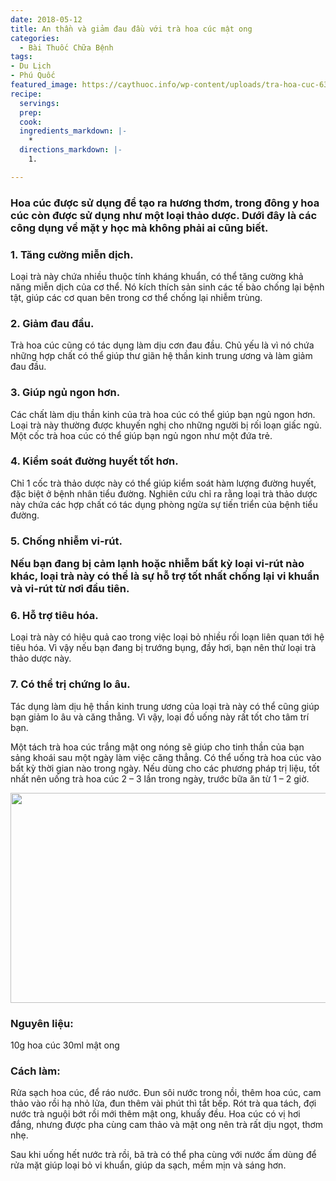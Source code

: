 ```yaml
---
date: 2018-05-12
title: An thần và giảm đau đầu với trà hoa cúc mật ong
categories:
  - Bài Thuốc Chữa Bệnh
tags: 
- Du Lịch
- Phú Quốc
featured_image: https://caythuoc.info/wp-content/uploads/tra-hoa-cuc-632x336.jpg
recipe:
  servings:  
  prep:  
  cook:  
  ingredients_markdown: |-
    * 
  directions_markdown: |-
    1. 

---
```

<h3>Hoa cúc được sử dụng để tạo ra hương thơm, trong đông y hoa cúc còn được sử dụng như một loại thảo dược. Dưới đây là các công dụng về mặt y học mà không phải ai cũng biết.</h3>

<h3>1. Tăng cường miễn dịch.</h3>

Loại trà này chứa nhiều thuộc tính kháng khuẩn, có thể tăng cường khả năng miễn dịch của cơ thể. Nó kích thích sản sinh các tế bào chống lại bệnh tật, giúp các cơ quan bên trong cơ thể chống lại nhiễm trùng.

<h3>2. Giảm đau đầu.</h3>

Trà hoa cúc cũng có tác dụng làm dịu cơn đau đầu. Chủ yếu là vì nó chứa những hợp chất có thể giúp thư giãn hệ thần kinh trung ương và làm giảm đau đầu.

<h3>3. Giúp ngủ ngon hơn.</h3>

Các chất làm dịu thần kinh của trà hoa cúc có thể giúp bạn ngủ ngon hơn. Loại trà này thường được khuyến nghị cho những người bị rối loạn giấc ngủ. Một cốc trà hoa cúc có thể giúp bạn ngủ ngon như một đứa trẻ.

<h3>4. Kiểm soát đường huyết tốt hơn.</h3>

Chỉ 1 cốc trà thảo dược này có thể giúp kiểm soát hàm lượng đường huyết, đặc biệt ở bệnh nhân tiểu đường. Nghiên cứu chỉ ra rằng loại trà thảo dược này chứa các hợp chất có tác dụng phòng ngừa sự tiến triển của bệnh tiểu đường.

<h3>5. Chống nhiễm vi-rút.

Nếu bạn đang bị cảm lạnh hoặc nhiễm bất kỳ loại vi-rút nào khác, loại trà này có thể là sự hỗ trợ tốt nhất chống lại vi khuẩn và vi-rút từ nơi đầu tiên.

<h3>6. Hỗ trợ tiêu hóa.</h3>

Loại trà này có hiệu quả cao trong việc loại bỏ nhiều rối loạn liên quan tới hệ tiêu hóa. Vì vậy nếu bạn đang bị trướng bụng, đầy hơi, bạn nên thử loại trà thảo dược này.

<h3>7. Có thể trị chứng lo âu.</h3>

Tác dụng làm dịu hệ thần kinh trung ương của loại trà này có thể cũng giúp bạn giảm lo âu và căng thẳng. Vì vậy, loại đồ uống này rất tốt cho tâm trí bạn.

Một tách trà hoa cúc trắng mật ong nóng sẽ giúp cho tinh thần của bạn sảng khoái sau một ngày làm việc căng thẳng. Có thể uống trà hoa cúc vào bất kỳ thời gian nào trong ngày. Nếu dùng cho các phương pháp trị liệu, tốt nhất nên uống trà hoa cúc 2 – 3 lần trong ngày, trước bữa ăn từ 1 – 2 giờ.

<div align="center"><img src="http://caythuoc.info/wp-content/uploads/cach-pha-tra-hoa-cuc-mat-ong-tri-mat-ngu-thanh-nhiet-giai-cam11449544429.jpg" width="632px" height="336px"></div>

<h3>Nguyên liệu:</h3>

10g hoa cúc
30ml mật ong
<h3>Cách làm:</h3>

 Rửa sạch hoa cúc, để ráo nước.
 Đun sôi nước trong nồi, thêm hoa cúc, cam thảo vào rồi hạ nhỏ lửa, đun thêm vài phút thì tắt bếp.
 Rót trà qua tách, đợi nước trà nguội bớt rồi mới thêm mật ong, khuấy đều.
Hoa cúc có vị hơi đắng, nhưng được pha cùng cam thảo và mật ong nên trà rất dịu ngọt, thơm nhẹ.

Sau khi uống hết nước trà rồi, bã trà có thể pha cùng với nước ấm dùng để rửa mặt giúp loại bỏ vi khuẩn, giúp da sạch, mềm mịn và sáng hơn.